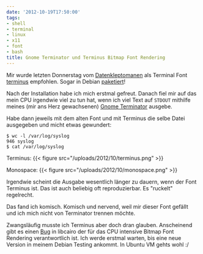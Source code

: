 ```yaml
---
date: '2012-10-19T17:50:00'
tags:
- shell
- terminal
- linux
- x11
- font
- bash
title: Gnome Terminator und Terminus Bitmap Font Rendering
---
```


Mir wurde letzten Donnerstag vom
[Datenkleptomanen](http://datenkleptomanie.info) als Terminal Font
[terminus](http://terminus-font.sourceforge.net/) empfohlen. Sogar in
Debian [paketiert](http://packages.debian.org/squeeze/console-terminus)!

Nach der Installation habe ich mich erstmal gefreut. Danach fiel mir auf
das mein CPU irgendwie viel zu tun hat, wenn ich viel Text auf `STDOUT`
mithilfe meines (mir ans Herz gewachsenen) [Gnome
Terminator](http://www.tenshu.net/p/terminator.html) ausgebe.

Habe dann jeweils mit dem alten Font und mit Terminus die selbe Datei
ausgegeben und micht etwas gewundert:

```
$ wc -l /var/log/syslog
946 syslog
$ cat /var/log/syslog
```

Terminus:
{{< figure src="/uploads/2012/10/terminus.png" >}}

Monospace:
{{< figure src="/uploads/2012/10/monospace.png" >}}

Irgendwie scheint die Ausgabe wesentlich länger zu dauern, wenn der Font
Terminus ist. Das ist auch beliebig oft reproduzierbar. Es "ruckelt"
regelrecht.

Das fand ich komisch. Komisch und nervend, weil mir dieser Font gefällt und
ich mich nicht von Terminator trennen möchte.

Zwangsläufig musste ich Terminus aber doch dran glauben. Anscheinend gibt
es einen [Bug](https://bugs.freedesktop.org/show_bug.cgi?id=48395) in
libcairo der für das CPU intensive Bitmap Font Rendering verantwortlich
ist.  Ich werde erstmal warten, bis eine neue Version in meinem Debian
Testing ankommt. In Ubuntu VM gehts wohl :/